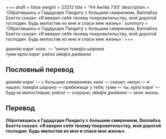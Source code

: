 +++
draft = false
weight = 23312
title = 'ЧЧ Антйа 7.93'
description = 'Обратившись к Гададхаре Пандиту с большим смирением, Валлабха Бхатта сказал: «Я вверил себя твоему покровительству, мой дорогой господин. Будь милостив ко мне и спаси мне жизнь».'
summary = 'Обратившись к Гададхаре Пандиту с большим смирением, Валлабха Бхатта сказал: «Я вверил себя твоему покровительству, мой дорогой господин. Будь милостив ко мне и спаси мне жизнь».'
+++

_даинйа кари’ кахе, — “нилун̇ тома̄ра ш́аран̣а  
туми кр̣па̄ кари’ ра̄кха а̄ма̄ра джӣвана_

## Пословный перевод

_даинйа_ _кари’_ — с большим смирением; _кахе_ — сказал; _нилун̇_ — я нашел; _тома̄ра_ _ш́аран̣а_ — прибежище у тебя; _туми_ — ты; _кр̣па̄_ _кари’_ — будучи милостивым; _ра̄кха_ — сохрани; _а̄ма̄ра_ _джӣвана_ — мою жизнь.

## Перевод

**Обратившись к Гададхаре Пандиту с большим смирением, Валлабха Бхатта сказал: «Я вверил себя твоему покровительству, мой дорогой господин. Будь милостив ко мне и спаси мне жизнь».**
